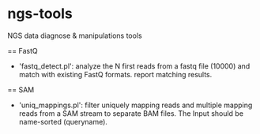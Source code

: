 ngs-tools
========

NGS data diagnose & manipulations tools

== FastQ
* 'fastq_detect.pl': analyze the N first reads from a fastq file (10000) and match with existing FastQ formats. report matching results. 

== SAM
* 'uniq_mappings.pl': filter uniquely mapping reads and multiple mapping reads from a SAM stream to separate BAM files. The Input should be name-sorted (queryname).
